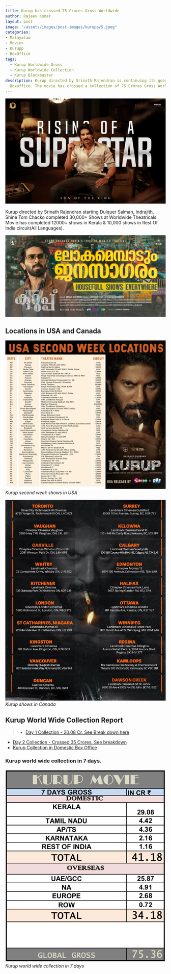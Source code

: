 ```yaml
---
title: Kurup has crossed 75 Crores Gross Worldwide
author: Rajeev Kumar
layout: post
image: "/assets/images/post-images/kurupp/5.jpeg"
categories:
- Malayalam
- Movies
- Kurupp
- BoxOffice
tags:
  - Kurup Worldwide Gross
  - Kurup Worldwide Collection
  - Kurup Blockbuster
description: Kurup directed by Srinath Rajendran is continuing its good run at Domestic
  Boxoffice. The movie has crossed a collection of 75 Crores Gross World Wide.
---
```


![Kurup poster 5](/assets/images/post-images/kurupp/5.jpeg)

Kurup directed by Srinath Rajendran starting Dulquer Salman, Indrajith, Shine Tom Chacko completed 30,000+ Shows at Worldwide Theatricals. Movie has completed 12000+ shows in Kerala & 10,000 shows in Rest Of India circuit(All Languages).

![Kurup poster 4](/assets/images/post-images/kurupp/4.jpeg)

## Locations in USA and Canada

![Kurup second week shows in USA](/assets/images/post-images/kurupp/location-usa.jpeg)
*Kurup second week shows in USA*

![Kurup shows in Canada](/assets/images/post-images/kurupp/location-canada.jpeg)
*Kurup shows in Canada*

## Kurup World Wide Collection Report

> - [Day 1 Collection - 20.08 Cr. See Break down here](/malayalam/movies/kurupp/2021/11/13/kurupp-breaks-several-records.html)
- [Day 2 Collection - Crossed 35 Crores. See breakdown](/kurupp-world-wide-grossed-35-crores/)
- [Kurup Collection in Domestic Box Office](/kurupp-crossed-40-crores-from-domestic/)


### Kurup world wide collection in 7 days.
![Kurup world wide collection in 7 days](/assets/images/post-images/kurupp/collection-worldwide.png)
*Kurup world wide collection in 7 days*